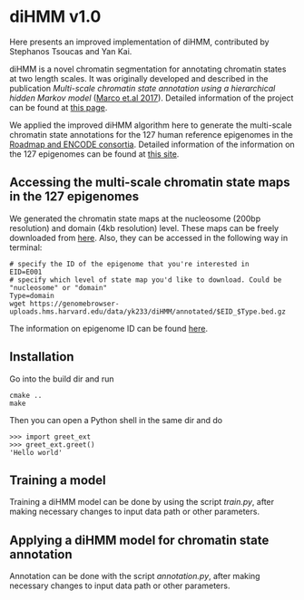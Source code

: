 # diHMM v1.0
Here presents an improved implementation of diHMM, contributed by Stephanos Tsoucas and Yan Kai.

diHMM is a novel chromatin segmentation for annotating chromatin states at two length scales. It was originally developed and described in the publication *Multi-scale chromatin state annotation using a hierarchical hidden Markov model* ([Marco et.al 2017](https://www.nature.com/articles/ncomms15011)). Detailed information of the project can be found at [this page](https://github.com/gcyuan/diHMM).

We applied the improved diHMM algorithm here to generate the multi-scale chromatin state annotations for the 127 human reference epigenomes in the [Roadmap and ENCODE consortia](http://www.roadmapepigenomics.org). Detailed information of the information on the 127 epigenomes can be found at [this site](https://egg2.wustl.edu/roadmap/web_portal/meta.html).

## Accessing the multi-scale chromatin state maps in the 127 epigenomes
We generated the chromatin state maps at the nucleosome (200bp resolution) and domain (4kb resolution) level. These maps can be freely downloaded from [here](https://www.dropbox.com/sh/85nxvu1hiwhwm9r/AAB0pQFvwD1KRqpwOOHf6A_Xa?dl=0). Also, they can be accessed in the following way in terminal:
```
# specify the ID of the epigenome that you're interested in
EID=E001
# specify which level of state map you'd like to download. Could be "nucleosome" or "domain"
Type=domain
wget https://genomebrowser-uploads.hms.harvard.edu/data/yk233/diHMM/annotated/$EID_$Type.bed.gz
```
The information on epigenome ID can be found [here](https://docs.google.com/spreadsheets/d/1yikGx4MsO9Ei36b64yOy9Vb6oPC5IBGlFbYEt-N6gOM/edit#gid=15).

## Installation
Go into the build dir and run
```
cmake ..
make
```
Then you can open a Python shell in the same dir and do
```
>>> import greet_ext
>>> greet_ext.greet()
'Hello world'
```

## Training a model
Training a diHMM model can be done by using the script *train.py*, after making necessary changes to input data path or other parameters.

## Applying a diHMM model for chromatin state annotation
Annotation can be done with the script *annotation.py*, after making necessary changes to input data path or other parameters.
